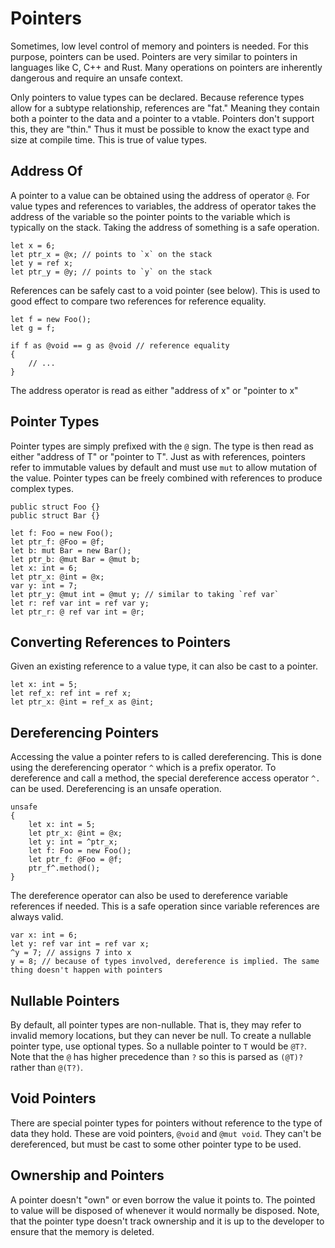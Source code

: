 # Pointers

Sometimes, low level control of memory and pointers is needed. For this purpose, pointers can be used. Pointers are very similar to pointers in languages like C, C++ and Rust. Many operations on pointers are inherently dangerous and require an unsafe context.

Only pointers to value types can be declared. Because reference types allow for a subtype relationship, references are "fat." Meaning they contain both a pointer to the data and a pointer to a vtable. Pointers don't support this, they are "thin." Thus it must be possible to know the exact type and size at compile time. This is true of value types.

## Address Of

A pointer to a value can be obtained using the address of operator `@`. For value types and references to variables, the address of operator takes the address of the variable so the pointer points to the variable which is typically on the stack. Taking the address of something is a safe operation.

```adamant
let x = 6;
let ptr_x = @x; // points to `x` on the stack
let y = ref x;
let ptr_y = @y; // points to `y` on the stack
```

References can be safely cast to a void pointer (see below). This is used to good effect to compare two references for reference equality.

```adamant
let f = new Foo();
let g = f;

if f as @void == g as @void // reference equality
{
    // ...
}
```

The address operator is read as either "address of x" or "pointer to x"

## Pointer Types

Pointer types are simply prefixed with the `@` sign. The type is then read as either "address of T" or "pointer to T". Just as with references, pointers refer to immutable values by default and must use `mut` to allow mutation of the value. Pointer types can be freely combined with references to produce complex types.

```adamant
public struct Foo {}
public struct Bar {}

let f: Foo = new Foo();
let ptr_f: @Foo = @f;
let b: mut Bar = new Bar();
let ptr_b: @mut Bar = @mut b;
let x: int = 6;
let ptr_x: @int = @x;
var y: int = 7;
let ptr_y: @mut int = @mut y; // similar to taking `ref var`
let r: ref var int = ref var y;
let ptr_r: @ ref var int = @r;
```

## Converting References to Pointers

Given an existing reference to a value type, it can also be cast to a pointer.

```adamant
let x: int = 5;
let ref_x: ref int = ref x;
let ptr_x: @int = ref_x as @int;
```

## Dereferencing Pointers

Accessing the value a pointer refers to is called dereferencing. This is done using the dereferencing operator `^` which is a prefix operator. To dereference and call a method, the special dereference access operator `^.` can be used. Dereferencing is an unsafe operation.

```adamant
unsafe
{
    let x: int = 5;
    let ptr_x: @int = @x;
    let y: int = ^ptr_x;
    let f: Foo = new Foo();
    let ptr_f: @Foo = @f;
    ptr_f^.method();
}
```

The dereference operator can also be used to dereference variable references if needed. This is a safe operation since variable references are always valid.

```adamant
var x: int = 6;
let y: ref var int = ref var x;
^y = 7; // assigns 7 into x
y = 8; // because of types involved, dereference is implied. The same thing doesn't happen with pointers
```

## Nullable Pointers

By default, all pointer types are non-nullable. That is, they may refer to invalid memory locations, but they can never be null. To create a nullable pointer type, use optional types. So a nullable pointer to `T` would be `@T?`. Note that the `@` has higher precedence than `?` so this is parsed as `(@T)?` rather than `@(T?)`.

## Void Pointers

There are special pointer types for pointers without reference to the type of data they hold. These are void pointers, `@void` and `@mut void`. They can't be dereferenced, but must be cast to some other pointer type to be used.

## Ownership and Pointers

A pointer doesn't "own" or even borrow the value it points to. The pointed to value will be disposed of whenever it would normally be disposed. Note, that the pointer type doesn't track ownership and it is up to the developer to ensure that the memory is deleted.
